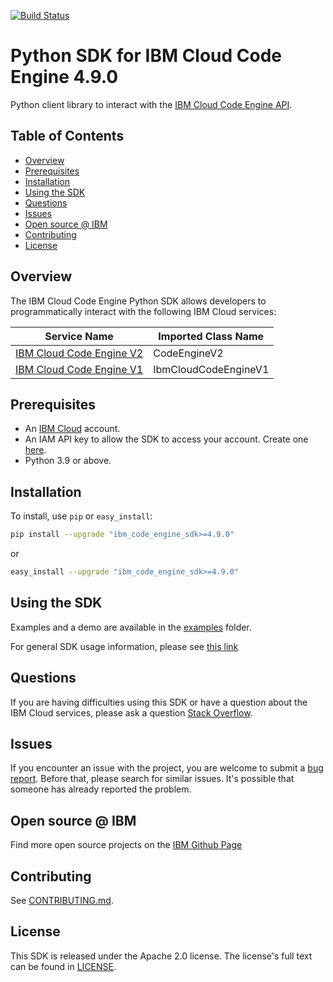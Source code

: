 [![Build Status](https://travis-ci.com/IBM/code-engine-python-sdk.svg?branch=main)](https://travis-ci.com/IBM/code-engine-python-sdk)
<!-- 
[![semantic-release](https://img.shields.io/badge/%20%20%F0%9F%93%A6%F0%9F%9A%80-semantic--release-e10079.svg)](https://github.com/semantic-release/semantic-release)
-->
# Python SDK for IBM Cloud Code Engine 4.9.0

Python client library to interact with the [IBM Cloud Code Engine API](https://cloud.ibm.com/apidocs/codeengine).

## Table of Contents

<!--
  The TOC below is generated using the `markdown-toc` node package.

      https://github.com/jonschlinkert/markdown-toc

  You should regenerate the TOC after making changes to this file.

      npx markdown-toc -i README.md
  -->

<!-- toc -->

- [Overview](#overview)
- [Prerequisites](#prerequisites)
- [Installation](#installation)
- [Using the SDK](#using-the-sdk)
- [Questions](#questions)
- [Issues](#issues)
- [Open source @ IBM](#open-source--ibm)
- [Contributing](#contributing)
- [License](#license)

<!-- tocstop -->

## Overview

The IBM Cloud Code Engine Python SDK allows developers to programmatically interact with the following
IBM Cloud services:

Service Name | Imported Class Name
--- | ---
[IBM Cloud Code Engine V2](https://cloud.ibm.com/apidocs/codeengine/codeengine-v4.9.0) | CodeEngineV2
[IBM Cloud Code Engine V1](https://cloud.ibm.com/apidocs/codeengine/codeengine-v4.9.0) | IbmCloudCodeEngineV1

## Prerequisites

[ibm-cloud-onboarding]: https://cloud.ibm.com/registration

* An [IBM Cloud][ibm-cloud-onboarding] account.
* An IAM API key to allow the SDK to access your account. Create one [here](https://cloud.ibm.com/iam/apikeys).
* Python 3.9 or above.

## Installation

To install, use `pip` or `easy_install`:

```bash
pip install --upgrade "ibm_code_engine_sdk>=4.9.0"
```

or

```bash
easy_install --upgrade "ibm_code_engine_sdk>=4.9.0"
```

## Using the SDK
Examples and a demo are available in the [examples](/examples) folder.

For general SDK usage information, please see [this link](https://github.com/IBM/ibm-cloud-sdk-common/blob/main/README.md)

## Questions

If you are having difficulties using this SDK or have a question about the IBM Cloud services,
please ask a question
[Stack Overflow](http://stackoverflow.com/questions/ask?tags=ibm-cloud).

## Issues
If you encounter an issue with the project, you are welcome to submit a
[bug report](https://github.com/IBM/code-engine-python-sdk/issues).
Before that, please search for similar issues. It's possible that someone has already reported the problem.

## Open source @ IBM
Find more open source projects on the [IBM Github Page](http://ibm.github.io/)

## Contributing
See [CONTRIBUTING.md](https://github.com/IBM/code-engine-python-sdk/blob/main/CONTRIBUTING.md).

## License

This SDK is released under the Apache 2.0 license.
The license's full text can be found in [LICENSE](https://github.com/IBM/code-engine-python-sdk/blob/main/LICENSE).
